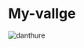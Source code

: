 # My-vallge
![danthure](https://user-images.githubusercontent.com/104630433/221956323-9e65667f-fd12-497d-b355-48d6f0a52aa1.png)
